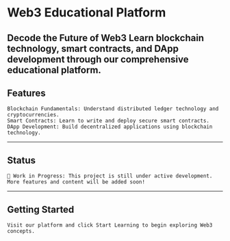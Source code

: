# Web3 Educational Platform

 Decode the Future of Web3
 Learn blockchain technology, smart contracts, and DApp development through our comprehensive educational platform.
---
## Features

	Blockchain Fundamentals: Understand distributed ledger technology and cryptocurrencies.
	Smart Contracts: Learn to write and deploy secure smart contracts.
	DApp Development: Build decentralized applications using blockchain technology.
 ---
## Status

	🚧 Work in Progress: This project is still under active development. More features and content will be added soon!
 ---

## Getting Started

	Visit our platform and click Start Learning to begin exploring Web3 concepts.
 
